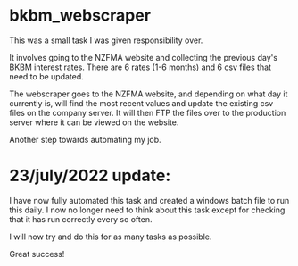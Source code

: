 # bkbm_webscraper

This was a small task I was given responsibility over.

It involves going to the NZFMA website and collecting the previous day's BKBM interest rates. There are 6 rates (1-6
months) and 6 csv files that need to be updated.

The webscraper goes to the NZFMA website, and depending on what day it currently is, will find the most recent values
and update the existing csv files on the company server. It will then FTP the files over to the production server where
it can be viewed on the website.

Another step towards automating my job.

<h1>23/july/2022 update:</h1>

I have now fully automated this task and created a windows batch file to run this daily. I now no longer need to think
about this task except for checking that it has run correctly every so often.

I will now try and do this for as many tasks as possible.

Great success!